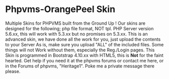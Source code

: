 # Phpvms-OrangePeel Skin
Multiple Skins for PHPVMS built from the Ground Up !
Our skins are designed for the following; php file format, NOT tpl. PHP Server version 5.6.xx, this will work with 5.3.xx
but no promises on 5.3.xx. This is an advanced skin, we have done all the work for you, just upload the contents to your Server
As is, make sure you upload "ALL" of the included files. Some things will not Work without them, especially the Reg./Login pages.
This Skin is programmed in Bootstrap 4.10.xx with HTML5, this is <strong>Not</strong> for the faint hearted. Get help if you need it at the phpvms forums or contact me here, or in the Forums of phpvms, "Heritage1". Poke me a private message there please.
